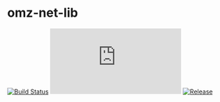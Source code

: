 # omz-net-lib

[![Build Status](https://drone.omegazero.org/api/badges/omegazero/omz-net-lib/status.svg)](https://drone.omegazero.org/omegazero/omz-net-lib)
[![Documentation Build Status](https://docs.omegazero.org/ci/gen/badge.php?owner=omegazero&repo=omz-net-lib)](https://docs.omegazero.org/ci/#/repos/omegazero/omz-net-lib)
[![Release](https://api.omegazero.org/v1/git/getrepobadge?author=omegazero&repository=omz-net-lib&metric=release&color=09b&width=100)](https://git.omegazero.org/omegazero/omz-net-lib/releases)

